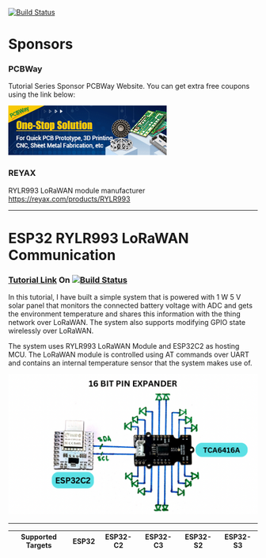 [![Build Status](https://img.shields.io/badge/USEFUL%20ELECTRONICS-YOUTUBE-red)](https://www.youtube.com/user/wardzx1)

# Sponsors

### PCBWay
Tutorial Series Sponsor PCBWay Website. You can get extra free coupons using the link below:

[<img src="https://github.com/UsefulElectronics/esp32s3-gc9a01-lvgl/blob/main/banner/banner(320x100).gif">](https://www.pcbway.com/setinvite.aspx?inviteid=582640)

### REYAX
RYLR993 LoRaWAN module manufacturer 
https://reyax.com/products/RYLR993
***
# ESP32 RYLR993 LoRaWAN Communication

### [Tutorial Link](https://youtu.be/zhOi7GMKKLE) On [![Build Status](https://img.shields.io/badge/YouTube-FF0000?style=for-the-badge&logo=youtube&logoColor=white)](https://www.youtube.com/wardzx1) 

In this tutorial, I have built a simple system that is powered with 1 W 5 V solar panel that monitors the connected battery voltage with ADC and gets the environment temperature and shares this information with the thing network over LoRaWAN. The system also supports modifying GPIO state wirelessly over LoRaWAN.

The system uses RYLR993 LoRaWAN Module and ESP32C2 as hosting MCU. The LoRaWAN module is controlled using AT commands over UART and contains an internal temperature sensor that the system makes use of.

![Circuit Diagram](https://github.com/UsefulElectronics/esp32c2-tca6416a-i2c-pin-expander/blob/main/circuit-diagram/IMG_1317.PNG)
***

| Supported Targets | ESP32 | ESP32-C2 | ESP32-C3 | ESP32-S2 | ESP32-S3 |
| ----------------- | ----- | -------- | -------- | -------- | -------- |


